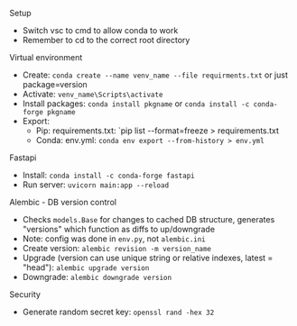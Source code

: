 Setup
- Switch vsc to cmd to allow conda to work
- Remember to cd to the correct root directory

Virtual environment
- Create: `conda create --name venv_name --file requirments.txt` or just package=version
- Activate: `venv_name\Scripts\activate`
- Install packages: `conda install pkgname` or `conda install -c conda-forge pkgname`
- Export:
    - Pip: requirements.txt: `pip list --format=freeze > requirements.txt
    - Conda: env.yml: `conda env export --from-history > env.yml`

Fastapi
- Install: `conda install -c conda-forge fastapi`
- Run server: `uvicorn main:app --reload`

Alembic - DB version control
- Checks `models.Base` for changes to cached DB structure, generates "versions" which function as diffs to up/downgrade
- Note: config was done in `env.py`, not `alembic.ini`
- Create version: `alembic revision -m version_name`
- Upgrade (version can use unique string or relative indexes, latest = "head"): `alembic upgrade version`
- Downgrade: `alembic downgrade version`

Security
- Generate random secret key: `openssl rand -hex 32`